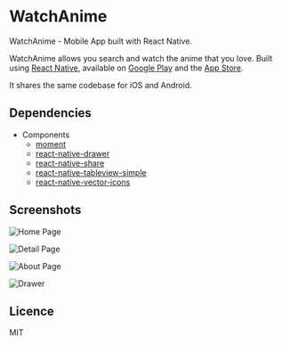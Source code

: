 # WatchAnime

WatchAnime - Mobile App built with React Native.

WatchAnime allows you search and watch the anime that you love. Built using [React Native](https://facebook.github.io/react-native/), available on [Google Play](https://play.google.com/store/apps/details?id=) and the [App Store](https://itunes.apple.com/us/app/).

It shares the same codebase for iOS and Android.


## Dependencies

  - Components
    - [moment](https://github.com/moment/moment)
    - [react-native-drawer](https://github.com/root-two/react-native-drawer)
    - [react-native-share](https://github.com/EstebanFuentealba/react-native-share)
    - [react-native-tableview-simple](https://github.com/Purii/react-native-tableview-simple)
    - [react-native-vector-icons](https://github.com/oblador/react-native-vector-icons)


## Screenshots

  ![Home Page](/img/screenshots/home-page.png)

  ![Detail Page](/img/screenshots/detail-page.png)

  ![About Page](/img/screenshots/about-page.png)

  ![Drawer](/img/screenshots/drawer.png)


## Licence

MIT
